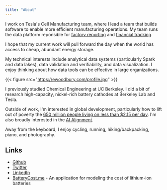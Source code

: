 ```yaml
---
title: "About"
---
```


I work on Tesla's Cell Manufacturing team, where I lead a team that builds software to enable more efficient manufacturing operations. My team runs the data platform reponsible for [factory reporting](https://x.com/Tesla/status/1798472011678966221) and [financial tracking](https://electrek.co/2024/04/24/tesla-expects-4680-battery-cells-cheaper-than-suppliers-end-of-year/).

I hope that my current work will pull forward the day when the world has access to cheap, abundant energy storage. 

My technical interests include analytical data systems (particularly Spark and data lakes), data validation and verifiability, and data visualization. I enjoy thinking about how data tools can be effective in large organizations.

{{< figure src="https://ewoodbury.com/profile.jpg" >}}

I previously studied Chemical Engineering at UC Berkeley. I did a bit of research high-capacity, nickel-rich battery cathodes at Berkeley Lab and Tesla.

Outside of work, I'm interested in global development, particularly how to lift out of poverty the [650 million people living on less than $2.15 per day](https://data.worldbank.org/indicator/SI.POV.DDAY). I'm also broadly interested in the [AI Alignment](https://forum.effectivealtruism.org/posts/rJRw78oihoT5paFGd/high-level-hopes-for-ai-alignment).

Away from the keyboard, I enjoy cycling, running, hiking/backpacking, piano, and photography.

## Links

- [Github](https://github.com/ewoodbury)
- [Twitter](https://twitter.com/etwoodbury)
- [LinkedIn](https://www.linkedin.com/in/ethan-woodbury/)
- [BatteryCost.me](https://www.batterycost.me) - An application for modeling the cost of lithium-ion batteries